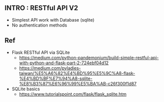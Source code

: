 ## INTRO : RESTful API V2
  - Simplest API work with Database (sqlite)
  - No authentication methods 

## Ref 
- Flask RESTful API via SQLite 
	- https://medium.com/python-pandemonium/build-simple-restful-api-with-python-and-flask-part-2-724ebf04d12
	- https://medium.com/pyladies-taiwan/%E5%A6%82%E4%BD%95%E5%9C%A8-flask-%E4%BD%BF%E7%94%A8-sqlite-%E8%B3%87%E6%96%99%E5%BA%AB-c26f300f1d87
- SQLite basics
	- https://www.tutorialspoint.com/flask/flask_sqlite.htm